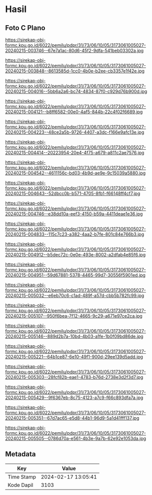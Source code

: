 # Hasil

## Foto C Plano

https://sirekap-obj-formc.kpu.go.id/6022/pemilu/pdpr/31/73/06/10/05/3173061005027-20240215-003746--67e7a1ac-80d6-45f2-9dfa-541beb03302a.jpg

https://sirekap-obj-formc.kpu.go.id/6022/pemilu/pdpr/31/73/06/10/05/3173061005027-20240215-003848--8613585d-1cc0-4b0e-b2ee-cb3357e1f42e.jpg

https://sirekap-obj-formc.kpu.go.id/6022/pemilu/pdpr/31/73/06/10/05/3173061005027-20240215-004016--5bb6a2a6-bc74-4834-87f0-c929d76b900d.jpg

https://sirekap-obj-formc.kpu.go.id/6022/pemilu/pdpr/31/73/06/10/05/3173061005027-20240215-004121--b8ff6582-00e0-4af5-844b-22c4f02f6689.jpg

https://sirekap-obj-formc.kpu.go.id/6022/pemilu/pdpr/31/73/06/10/05/3173061005027-20240215-004223--48ce2a5b-9726-4407-a3dc-f166e9afc13e.jpg

https://sirekap-obj-formc.kpu.go.id/6022/pemilu/pdpr/31/73/06/10/05/3173061005027-20240215-004414--20223954-20e4-4f75-a679-a811c2ae7576.jpg

https://sirekap-obj-formc.kpu.go.id/6022/pemilu/pdpr/31/73/06/10/05/3173061005027-20240215-004542--4611156c-bd03-4b9d-ae9e-9c15039a5880.jpg

https://sirekap-obj-formc.kpu.go.id/6022/pemilu/pdpr/31/73/06/10/05/3173061005027-20240215-004643--52dbcc0b-b571-4705-8fb1-f66148ff4cf7.jpg

https://sirekap-obj-formc.kpu.go.id/6022/pemilu/pdpr/31/73/06/10/05/3173061005027-20240215-004746--e38dd10a-eef3-4150-b59a-4411deae1e36.jpg

https://sirekap-obj-formc.kpu.go.id/6022/pemilu/pdpr/31/73/06/10/05/3173061005027-20240215-004833--115c7c23-a382-4aa2-b7fe-801c84e766b3.jpg

https://sirekap-obj-formc.kpu.go.id/6022/pemilu/pdpr/31/73/06/10/05/3173061005027-20240215-004912--b5dec72c-0e0e-493e-8002-a2dfab4e85f6.jpg

https://sirekap-obj-formc.kpu.go.id/6022/pemilu/pdpr/31/73/06/10/05/3173061005027-20240215-004951--59d67881-5378-4465-99d7-30556f5901ed.jpg

https://sirekap-obj-formc.kpu.go.id/6022/pemilu/pdpr/31/73/06/10/05/3173061005027-20240215-005032--e6eb70c6-c1ad-489f-a57d-cbb5b782fc99.jpg

https://sirekap-obj-formc.kpu.go.id/6022/pemilu/pdpr/31/73/06/10/05/3173061005027-20240215-005107--950f6bea-7f12-4665-9c29-a671e97ce2ca.jpg

https://sirekap-obj-formc.kpu.go.id/6022/pemilu/pdpr/31/73/06/10/05/3173061005027-20240215-005146--889d2b7a-10bd-4b03-a1fe-1b0f09bd86de.jpg

https://sirekap-obj-formc.kpu.go.id/6022/pemilu/pdpr/31/73/06/10/05/3173061005027-20240215-005221--64b1ce87-6e10-49f1-900d-29ee139d5add.jpg

https://sirekap-obj-formc.kpu.go.id/6022/pemilu/pdpr/31/73/06/10/05/3173061005027-20240215-005303--28fcf82b-eae1-4783-b76d-2738e3d2f3d7.jpg

https://sirekap-obj-formc.kpu.go.id/6022/pemilu/pdpr/31/73/06/10/05/3173061005027-20240215-005429--9f6367eb-8c75-4123-a7c9-f66c893dfa7a.jpg

https://sirekap-obj-formc.kpu.go.id/6022/pemilu/pdpr/31/73/06/10/05/3173061005027-20240215-005351--67d7ac65-e5d8-44b1-96d9-5a1d41fff137.jpg

https://sirekap-obj-formc.kpu.go.id/6022/pemilu/pdpr/31/73/06/10/05/3173061005027-20240215-005505--0786d70a-e561-4b3e-9a7b-62e92e1053da.jpg


## Metadata

| Key        | Value               |
| ---------- | ------------------- |
| Time Stamp | 2024-02-17 13:05:41 |
| Kode Dapil | 3103                |



